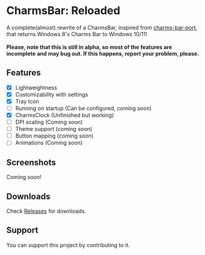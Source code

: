 # CharmsBar: Reloaded
A complete(almost) rewrite of a CharmsBar, inspired from <a href="https://github.com/Icepenguins101/charms-bar-port">charms-bar-port</a>, that returns Windows 8's Charms Bar to Windows 10/11!<br><br>
**Please, note that this is still in alpha, so most of the features are incomplete and may bug out. If this happens, report your problem, please.**

## Features
- [X] Lightweightness
- [X] Customizability with settings
- [X] Tray Icon
- [ ] Running on startup (Can be configured, coming soon)
- [X] CharmsClock (Unfinished but working)
- [ ] DPI scaling (Coming soon)
- [ ] Theme support (coming soon)
- [ ] Button mapping (coming soon)
- [ ] Animations (Coming soon)

## Screenshots
Coming soon!

## Downloads
Check <a href="https://github.com/Sub-Bubble/CharmsBarReloaded/releases">Releases</a> for downloads.

## Support
You can support this project by contributing to it.
